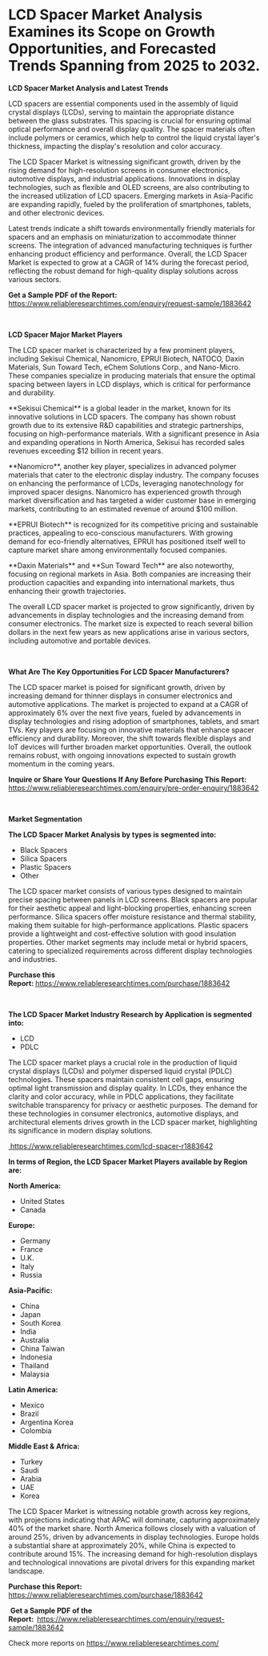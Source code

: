 <p><h1>LCD Spacer Market Analysis Examines its Scope on Growth Opportunities, and Forecasted Trends Spanning from 2025 to 2032.</h1></p><p><strong>LCD Spacer Market Analysis and Latest Trends</strong></p>
<p><p>LCD spacers are essential components used in the assembly of liquid crystal displays (LCDs), serving to maintain the appropriate distance between the glass substrates. This spacing is crucial for ensuring optimal optical performance and overall display quality. The spacer materials often include polymers or ceramics, which help to control the liquid crystal layer's thickness, impacting the display's resolution and color accuracy.</p><p>The LCD Spacer Market is witnessing significant growth, driven by the rising demand for high-resolution screens in consumer electronics, automotive displays, and industrial applications. Innovations in display technologies, such as flexible and OLED screens, are also contributing to the increased utilization of LCD spacers. Emerging markets in Asia-Pacific are expanding rapidly, fueled by the proliferation of smartphones, tablets, and other electronic devices.</p><p>Latest trends indicate a shift towards environmentally friendly materials for spacers and an emphasis on miniaturization to accommodate thinner screens. The integration of advanced manufacturing techniques is further enhancing product efficiency and performance. Overall, the LCD Spacer Market is expected to grow at a CAGR of 14% during the forecast period, reflecting the robust demand for high-quality display solutions across various sectors.</p></p>
<p><strong>Get a Sample PDF of the Report:&nbsp;</strong> <a href="https://www.reliableresearchtimes.com/enquiry/request-sample/1883642?utm_campaign=2638&utm_medium=2&utm_source=Github&utm_content=ia&utm_term=02042025&utm_id=lcd-spacer">https://www.reliableresearchtimes.com/enquiry/request-sample/1883642</a></p>
<p>&nbsp;</p>
<p><strong>LCD Spacer Major Market Players</strong></p>
<p><p>The LCD spacer market is characterized by a few prominent players, including Sekisui Chemical, Nanomicro, EPRUI Biotech, NATOCO, Daxin Materials, Sun Toward Tech, eChem Solutions Corp., and Nano-Micro. These companies specialize in producing materials that ensure the optimal spacing between layers in LCD displays, which is critical for performance and durability.</p><p>**Sekisui Chemical** is a global leader in the market, known for its innovative solutions in LCD spacers. The company has shown robust growth due to its extensive R&D capabilities and strategic partnerships, focusing on high-performance materials. With a significant presence in Asia and expanding operations in North America, Sekisui has recorded sales revenues exceeding $12 billion in recent years.</p><p>**Nanomicro**, another key player, specializes in advanced polymer materials that cater to the electronic display industry. The company focuses on enhancing the performance of LCDs, leveraging nanotechnology for improved spacer designs. Nanomicro has experienced growth through market diversification and has targeted a wider customer base in emerging markets, contributing to an estimated revenue of around $100 million.</p><p>**EPRUI Biotech** is recognized for its competitive pricing and sustainable practices, appealing to eco-conscious manufacturers. With growing demand for eco-friendly alternatives, EPRUI has positioned itself well to capture market share among environmentally focused companies.</p><p>**Daxin Materials** and **Sun Toward Tech** are also noteworthy, focusing on regional markets in Asia. Both companies are increasing their production capacities and expanding into international markets, thus enhancing their growth trajectories. </p><p>The overall LCD spacer market is projected to grow significantly, driven by advancements in display technologies and the increasing demand from consumer electronics. The market size is expected to reach several billion dollars in the next few years as new applications arise in various sectors, including automotive and portable devices.</p></p>
<p>&nbsp;</p>
<p><strong>What Are The Key Opportunities For LCD Spacer Manufacturers?</strong></p>
<p><p>The LCD spacer market is poised for significant growth, driven by increasing demand for thinner displays in consumer electronics and automotive applications. The market is projected to expand at a CAGR of approximately 6% over the next five years, fueled by advancements in display technologies and rising adoption of smartphones, tablets, and smart TVs. Key players are focusing on innovative materials that enhance spacer efficiency and durability. Moreover, the shift towards flexible displays and IoT devices will further broaden market opportunities. Overall, the outlook remains robust, with ongoing innovations expected to sustain growth momentum in the coming years.</p></p>
<p><strong>Inquire or Share Your Questions If Any Before Purchasing This Report:</strong> <a href="https://www.reliableresearchtimes.com/enquiry/pre-order-enquiry/1883642?utm_campaign=2638&utm_medium=2&utm_source=Github&utm_content=ia&utm_term=02042025&utm_id=lcd-spacer">https://www.reliableresearchtimes.com/enquiry/pre-order-enquiry/1883642</a></p>
<p>&nbsp;</p>
<p><strong>Market Segmentation</strong></p>
<p><strong>The LCD Spacer Market Analysis by types is segmented into:</strong></p>
<p><ul><li>Black Spacers</li><li>Silica Spacers</li><li>Plastic Spacers</li><li>Other</li></ul></p>
<p><p>The LCD spacer market consists of various types designed to maintain precise spacing between panels in LCD screens. Black spacers are popular for their aesthetic appeal and light-blocking properties, enhancing screen performance. Silica spacers offer moisture resistance and thermal stability, making them suitable for high-performance applications. Plastic spacers provide a lightweight and cost-effective solution with good insulation properties. Other market segments may include metal or hybrid spacers, catering to specialized requirements across different display technologies and industries.</p></p>
<p><strong>Purchase this Report:&nbsp;</strong><a href="https://www.reliableresearchtimes.com/purchase/1883642?utm_campaign=2638&utm_medium=2&utm_source=Github&utm_content=ia&utm_term=02042025&utm_id=lcd-spacer">https://www.reliableresearchtimes.com/purchase/1883642</a></p>
<p>&nbsp;</p>
<p><strong>The LCD Spacer Market Industry Research by Application is segmented into:</strong></p>
<p><ul><li>LCD</li><li>PDLC</li></ul></p>
<p><p>The LCD spacer market plays a crucial role in the production of liquid crystal displays (LCDs) and polymer dispersed liquid crystal (PDLC) technologies. These spacers maintain consistent cell gaps, ensuring optimal light transmission and display quality. In LCDs, they enhance the clarity and color accuracy, while in PDLC applications, they facilitate switchable transparency for privacy or aesthetic purposes. The demand for these technologies in consumer electronics, automotive displays, and architectural elements drives growth in the LCD spacer market, highlighting its significance in modern display solutions.</p></p>
<p><a href="https://www.reliableresearchtimes.com/lcd-spacer-r1883642?utm_campaign=2638&utm_medium=2&utm_source=Github&utm_content=ia&utm_term=02042025&utm_id=lcd-spacer">&nbsp;https://www.reliableresearchtimes.com/lcd-spacer-r1883642</a></p>
<p><strong>In terms of Region, the LCD Spacer Market Players available by Region are:</strong></p>
<p>
    <p> <strong> North America: </strong>
        <ul>
            <li>United States</li>
            <li>Canada</li>
        </ul>
        </p> 
    <p> <strong> Europe: </strong>
        <ul>
            <li>Germany</li>
            <li>France</li>
            <li>U.K.</li>
            <li>Italy</li>
            <li>Russia</li>
        </ul>
        </p> 
    <p> <strong> Asia-Pacific: </strong>
        <ul>
            <li>China</li>
            <li>Japan</li>
            <li>South Korea</li>
            <li>India</li>
            <li>Australia</li>
            <li>China Taiwan</li>
            <li>Indonesia</li>
            <li>Thailand</li>
            <li>Malaysia</li>
        </ul>
        </p> 
    <p> <strong> Latin America: </strong>
        <ul>
            <li>Mexico</li>
            <li>Brazil</li>
            <li>Argentina Korea</li>
            <li>Colombia</li>
        </ul>
        </p> 
    <p> <strong> Middle East & Africa: </strong>
        <ul>
            <li>Turkey</li>
            <li>Saudi</li>
            <li>Arabia</li>
            <li>UAE</li>
            <li>Korea</li>
        </ul>
    </p>
    </p>
<p><p>The LCD Spacer Market is witnessing notable growth across key regions, with projections indicating that APAC will dominate, capturing approximately 40% of the market share. North America follows closely with a valuation of around 25%, driven by advancements in display technologies. Europe holds a substantial share at approximately 20%, while China is expected to contribute around 15%. The increasing demand for high-resolution displays and technological innovations are pivotal drivers for this expanding market landscape.</p></p>
<p><strong>Purchase this Report: </strong><a href="https://www.reliableresearchtimes.com/purchase/1883642?utm_campaign=2638&utm_medium=2&utm_source=Github&utm_content=ia&utm_term=02042025&utm_id=lcd-spacer">https://www.reliableresearchtimes.com/purchase/1883642</a></p>
<p>&nbsp;<strong>Get a Sample PDF of the Report:&nbsp;&nbsp;</strong><a href="https://www.reliableresearchtimes.com/enquiry/request-sample/1883642?utm_campaign=2638&utm_medium=2&utm_source=Github&utm_content=ia&utm_term=02042025&utm_id=lcd-spacer">https://www.reliableresearchtimes.com/enquiry/request-sample/1883642</a></p>
<p><strong></strong></p>
<p>Check more reports on <a href="https://www.reliableresearchtimes.com/?utm_campaign=2638&utm_medium=2&utm_source=Github&utm_content=ia&utm_term=02042025&utm_id=lcd-spacer">https://www.reliableresearchtimes.com/</a></p>